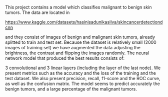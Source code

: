This project contains a model which classifies malignant to benign skin tumors. The data are located in 

https://www.kaggle.com/datasets/hasinisadunikasilva/skincancerdetectiondcnn

and they consist of images of benign and malignant skin tumors, already splitted to train and test set. Because the dataset is relatively small (2000 images of training set) we have augmented the data adjusting the brightness, the contrast and flipping the images randomly. The neural network model that produced the best results consists of: 

3 convolutional and 3 linear layers (including the layer of the last node). 
We present metrics such as the accuracy and the loss of the training and the test dataset. We also present precision, recall, f1-score and the ROC curve, as well as the confusion matrix. The model seems to predict accurately the benign tumors, and a large percentage of the malignant tumors. 
